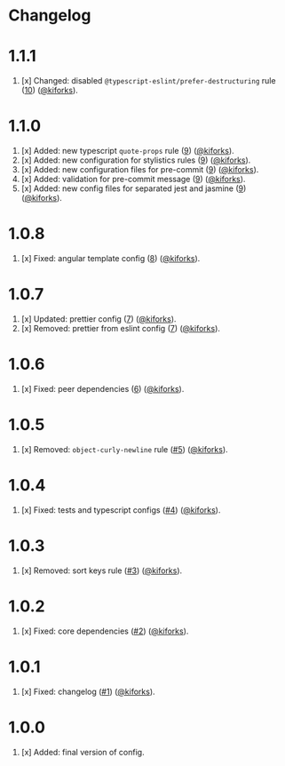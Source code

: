 # Changelog

<a name="1.1.1"></a>
# 1.1.1

1. [x] Changed: disabled `@typescript-eslint/prefer-destructuring` rule ([10](https://github.com/kiforks/eslint-config-kifor/pull/10)) ([@kiforks](https://github.com/kiforks)).

<a name="1.1.0"></a>
# 1.1.0

1. [x] Added: new typescript `quote-props` rule ([9](https://github.com/kiforks/eslint-config-kifor/pull/9)) ([@kiforks](https://github.com/kiforks)).
2. [x] Added: new configuration for stylistics rules ([9](https://github.com/kiforks/eslint-config-kifor/pull/9)) ([@kiforks](https://github.com/kiforks)).
3. [x] Added: new configuration files for pre-commit ([9](https://github.com/kiforks/eslint-config-kifor/pull/9)) ([@kiforks](https://github.com/kiforks)).
4. [x] Added: validation for pre-commit message ([9](https://github.com/kiforks/eslint-config-kifor/pull/9)) ([@kiforks](https://github.com/kiforks)).
5. [x] Added: new config files for separated jest and jasmine ([9](https://github.com/kiforks/eslint-config-kifor/pull/9)) ([@kiforks](https://github.com/kiforks)).

<a name="1.0.8"></a>
# 1.0.8

1. [x] Fixed: angular template config ([8](https://github.com/kiforks/eslint-config-kifor/pull/8)) ([@kiforks](https://github.com/kiforks)).

<a name="1.0.7"></a>
# 1.0.7

1. [x] Updated: prettier config ([7](https://github.com/kiforks/eslint-config-kifor/pull/7)) ([@kiforks](https://github.com/kiforks)).
2. [x] Removed: prettier from eslint config ([7](https://github.com/kiforks/eslint-config-kifor/pull/7)) ([@kiforks](https://github.com/kiforks)).

<a name="1.0.6"></a>
# 1.0.6

1. [x] Fixed: peer dependencies ([6](https://github.com/kiforks/eslint-config-kifor/pull/6)) ([@kiforks](https://github.com/kiforks)).

<a name="1.0.5"></a>
# 1.0.5

1. [x] Removed: `object-curly-newline` rule ([#5](https://github.com/kiforks/eslint-config-kifor/pull/5)) ([@kiforks](https://github.com/kiforks)).

<a name="1.0.4"></a>
# 1.0.4

1. [x] Fixed: tests and typescript configs ([#4](https://github.com/kiforks/eslint-config-kifor/pull/4)) ([@kiforks](https://github.com/kiforks)).

<a name="1.0.3"></a>
# 1.0.3

1. [x] Removed: sort keys rule ([#3](https://github.com/kiforks/eslint-config-kifor/pull/3)) ([@kiforks](https://github.com/kiforks)).

<a name="1.0.2"></a>
# 1.0.2

1. [x] Fixed: core dependencies ([#2](https://github.com/kiforks/eslint-config-kifor/pull/2)) ([@kiforks](https://github.com/kiforks)).

<a name="1.0.1"></a>
# 1.0.1

1. [x] Fixed: changelog ([#1](https://github.com/kiforks/eslint-config-kifor/pull/1)) ([@kiforks](https://github.com/kiforks)).

<a name="1.0.0"></a>
# 1.0.0

1. [x] Added: final version of config.
